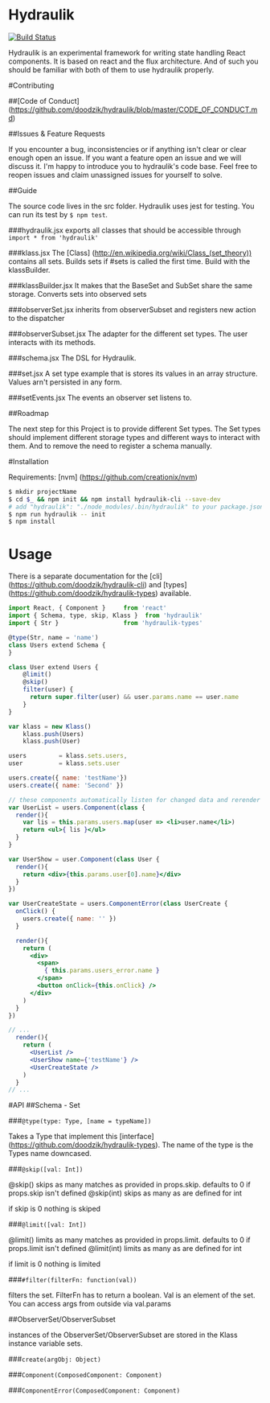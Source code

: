 # Hydraulik

[![Build Status](https://travis-ci.org/doodzik/hydraulik.svg?branch=master)](https://travis-ci.org/doodzik/hydraulik)

Hydraulik is an experimental framework for writing state handling React components.
It is based on react and the flux architecture. And of such you should be familiar with both of them to use hydraulik properly.

#Contributing

##[Code of Conduct] (https://github.com/doodzik/hydraulik/blob/master/CODE_OF_CONDUCT.md)

##Issues & Feature Requests

If you encounter a bug, inconsistencies or if anything isn't clear or clear enough open an issue.
If you want a feature open an issue and we will discuss it. I'm happy to introduce you to hydraulik's code base.
Feel free to reopen issues and claim unassigned issues for yourself to solve.

##Guide

The source code lives in the src folder.
Hydraulik uses jest for testing. You can run its test by `$ npm test`.

###hydraulik.jsx
exports all classes that should be accessible through `import * from 'hydraulik'`

###klass.jsx
The [Class] (http://en.wikipedia.org/wiki/Class_(set_theory)) contains all sets.
Builds sets if #sets is called the first time. Build with the klassBuilder.

###klassBuilder.jsx
It makes that the BaseSet and SubSet share the same storage.
Converts sets into observed sets

###observerSet.jsx
inherits from observerSubset and registers new action to the dispatcher

###observerSubset.jsx
The adapter for the different set types.
The user interacts with its methods.

###schema.jsx
The DSL for Hydraulik.

###set.jsx
A set type example that is stores its values in an array structure.
Values arn't persisted in any form.

###setEvents.jsx
The events an observer set listens to.

##Roadmap

The next step for this Project is to provide different Set types. The Set types should implement different storage types and different ways to interact with them.
And to remove the need to register a schema manually.

#Installation

Requirements: [nvm] (https://github.com/creationix/nvm)

```bash
$ mkdir projectName
$ cd $_ && npm init && npm install hydraulik-cli --save-dev
# add "hydraulik": "./node_modules/.bin/hydraulik" to your package.json file in the script section
$ npm run hydraulik -- init
$ npm install
```

# Usage

There is a separate documentation for the [cli] (https://github.com/doodzik/hydraulik-cli) and [types] (https://github.com/doodzik/hydraulik-types) available.

```jsx
import React, { Component }     from 'react'
import { Schema, type, skip, Klass }  from 'hydraulik'
import { Str }                  from 'hydraulik-types'

@type(Str, name = 'name')
class Users extend Schema {
}

class User extend Users {
    @limit()
    @skip()
    filter(user) {
      return super.filter(user) && user.params.name == user.name
    }
}

var klass = new Klass()
    klass.push(Users)
    klass.push(User)

users         = klass.sets.users,
user          = klass.sets.user

users.create({ name: 'testName'})
users.create({ name: 'Second' })

// these components automatically listen for changed data and rerender automatically
var UserList = users.Component(class {
  render(){
    var lis = this.params.users.map(user => <li>user.name</li>)
    return <ul>{ lis }</ul>
  }
}

var UserShow = user.Component(class User {
  render(){
    return <div>{this.params.user[0].name}</div>
  }
})

var UserCreateState = users.ComponentError(class UserCreate {
  onClick() {
    users.create({ name: '' })
  }

  render(){
    return (
      <div>
        <span>
          { this.params.users_error.name }
        </span>
        <button onClick={this.onClick} />
      </div>
    )
  }
})

// ...
  render(){
    return (
      <UserList />
      <UserShow name={'testName'} />
      <UserCreateState />
    )
  }
// ...
```
#API
##Schema - Set

###`@type(type: Type, [name = typeName])`

Takes a Type that implement this [interface] (https://github.com/doodzik/hydraulik-types).
The name of the type is the Types name downcased.

###`@skip([val: Int])`

@skip() skips as many matches as provided in props.skip. defaults to 0 if props.skip isn't defined
@skip(int) skips as many as are defined for int

if skip is 0 nothing is skiped

###`@limit([val: Int])`

@limit() limits as many matches as provided in props.limit. defaults to 0 if props.limit isn't defined
@limit(int) limits as many as are defined for int

if limit is 0 nothing is limited

###`#filter(filterFn: function(val))`

filters the set. FilterFn has to return a boolean. Val is an element of the set. You can access args from outside via val.params

##ObserverSet/ObserverSubset

instances of the ObserverSet/ObserverSubset are stored in the Klass instance variable sets.

###`create(argObj: Object)`

###`Component(ComposedComponent: Component)`

###`ComponentError(ComposedComponent: Component)`
